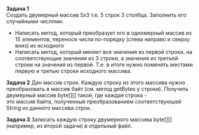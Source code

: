 **Задача 1**  
Создать двумерный массив 5x3 т.е. 5 строк 3 столбца. Заполнить его случайными числпми.   
- Написать метод, который преобразует его в одномерный массив из 15 элементов, перенося числа по-порядку (слева направо и сверху вниз) из исходного  
- Написать метод, который меняет все значения из первой строки, на соответствующие значения из 3 строки, а значения из третьей строки на значения из первой. Т.е. в итоге нужно поменять местами первую и третью строки исходного массива.

**Задача 2**
Дан массив строк. Каждую строку из этого массива нужно преобразовать в массив байт (см. метод getBytes у строки). Получить двумерный массив byte[][] такой, где каждая строка -   
это массив байта, полученный преобразованием соответствуюшей String из данного массива строк.  
 
**Задача 3**
Записать каждую строку двумерного массива byte[][] (например, из второй задачи) в отдельный файл. 

  